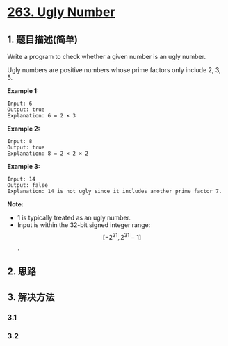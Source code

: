 # [263. Ugly Number](https://leetcode-cn.com/problems/ugly-number/)

## 1. 题目描述(简单)

Write a program to check whether a given number is an ugly number.

Ugly numbers are positive numbers whose prime factors only include 2, 3, 5.

**Example 1:**
```
Input: 6
Output: true
Explanation: 6 = 2 × 3
```
**Example 2:**
```
Input: 8
Output: true
Explanation: 8 = 2 × 2 × 2
```
**Example 3:**
```
Input: 14
Output: false 
Explanation: 14 is not ugly since it includes another prime factor 7.
```
**Note:**

- 1 is typically treated as an ugly number.
- Input is within the 32-bit signed integer range: $$[−2^{31},  2^{31} − 1]$$.


## 2. 思路

## 3. 解决方法

### 3.1 


### 3.2

